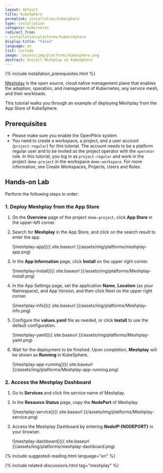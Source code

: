 ```yaml
---
layout: default
title: KubeSphere
permalink: installation/kubesphere
type: installation
category: kubernetes
redirect_from:
- installation/platforms/kubershphere
display-title: "false"
language: en
list: include
image: /assets/img/platforms/kubesphere.png
abstract: Install Meshplay on KubeSphere
---
```


{% include installation_prerequisites.html %}

[Meshplay](https://khulnasoft.com/) is the open source, cloud native management plane that enables the adoption, operation, and management of Kubernetes, any service mesh, and their workloads.

This tutorial walks you through an example of deploying Meshplay from the App Store of KubeSphere.


## Prerequisites

- Please make sure you enable the OpenPitrix system.
- You need to create a workspace, a project, and a user account (`project-regular`) for this tutorial. The account needs to be a platform regular user and to be invited as the project operator with the `operator` role. In this tutorial, you log in as `project-regular` and work in the project `demo-project` in the workspace `demo-workspace`. For more information, see Create Workspaces, Projects, Users and Roles.


## Hands-on Lab

Perform the following steps in order:

### 1. <b>Deploy Meshplay from the App Store</b>


1. On the **Overview** page of the project `demo-project`, click **App Store** in the upper-left corner.
2. Search for **Meshplay** in the App Store, and click on the search result to enter the app.

    ![meshplay-app]({{ site.baseurl }}/assets/img/platforms/meshplay-app.png)
3. In the **App Information** page, click **Install** on the upper right corner.

    ![meshplay-install]({{ site.baseurl }}/assets/img/platforms/Meshplay-install.png)

4. In the App Settings page, set the application **Name**, **Location** (as your Namespace), and App Version, and then click Next on the upper right corner.

    ![meshplay-info]({{ site.baseurl }}/assets/img/platforms/Meshplay-info.png)

5. Configure the **values.yaml** file as needed, or click **Install** to use the default configuration.

    ![meshplay-yaml]({{ site.baseurl }}/assets/img/platforms/Meshplay-yaml.png)

6. Wait for the deployment to be finished. Upon completion, **Meshplay** will be shown as **Running** in KubeSphere.

    ![meshplay-app-running]({{ site.baseurl }}/assets/img/platforms/Meshplay-app-running.png)



### 2. <b>Access the Meshplay Dashboard</b>


1. Go to **Services** and click the service name of Meshplay.
2. In the **Resource Status** page, copy the **NodePort** of Meshplay.

    ![meshplay-service]({{ site.baseurl }}/assets/img/platforms/Meshplay-service.png)

3. Access the Meshplay Dashboard by entering **${NodeIP}:${NODEPORT}** in your browser.

    ![meshplay-dashboard]({{ site.baseurl }}/assets/img/platforms/meshplay-dashboard.png)

{% include suggested-reading.html language="en" %}

{% include related-discussions.html tag="meshplay" %}
